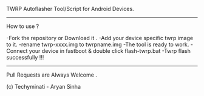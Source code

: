 TWRP Autoflasher Tool/Script for Android Devices.

----------------------------------------------------

How to use ?

-Fork the repository or Download it .
-Add your device specific twrp image to it.
-rename twrp-xxxx.img to twrpname.img
-The tool is ready to work.
-Connect your device in fastboot & double click flash-twrp.bat
-Twrp flash successfully !!!

---------------------------------------------------------------
Pull Requests are Always Welcome .

(c) Techyminati - Aryan Sinha